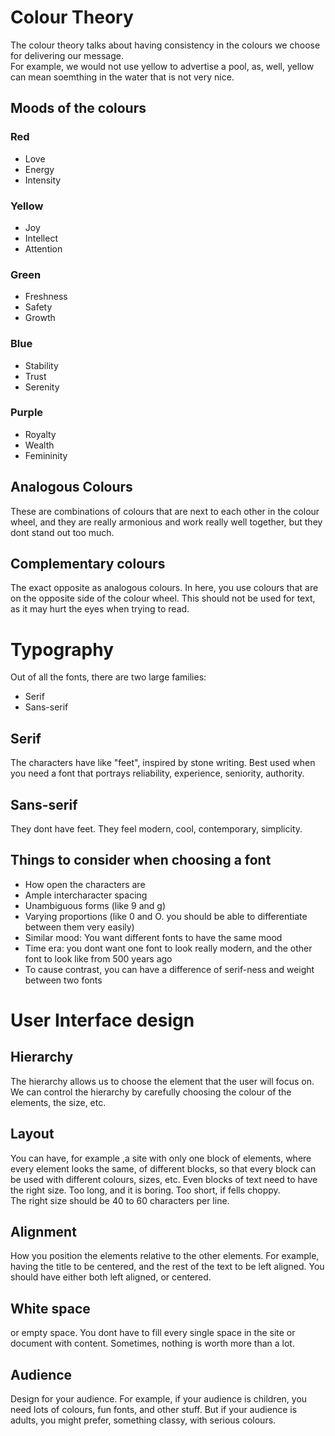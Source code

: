 # Colour Theory
The colour theory talks about having consistency in the colours we choose for delivering our message.  
For example, we would not use yellow to advertise a pool, as, well, yellow can mean soemthing in the water that is not very nice. 

## Moods of the colours 

### Red
* Love
* Energy
* Intensity

### Yellow
* Joy
* Intellect
* Attention

### Green
* Freshness
* Safety
* Growth

### Blue 
* Stability
* Trust
* Serenity

### Purple
* Royalty
* Wealth
* Femininity

## Analogous Colours
These are combinations of colours that are next to each other in the colour wheel, and they are really armonious and work really well together, but they dont
stand out too much. 

## Complementary colours
The exact opposite as analogous colours. In here, you use colours that are on the opposite side of the colour wheel.  This should not be used for text, as
it may hurt the eyes when trying to read. 

# Typography
Out of all the fonts, there are two large families: 
* Serif
* Sans-serif

## Serif
The characters have like "feet", inspired by stone writing. 
Best used when you need a font that portrays reliability, experience, seniority, authority. 

## Sans-serif
They dont have feet. They feel modern, cool, contemporary, simplicity. 

## Things to consider when choosing a font
* How open the characters are
* Ample intercharacter spacing
* Unambiguous forms (like 9 and g)
* Varying proportions (like 0 and O. you should be able to differentiate between them very easily)
* Similar mood: You want different fonts to have the same mood
* Time era: you dont want one font to look really modern, and the other font to look like from 500 years ago
* To cause contrast, you can have a difference of serif-ness and weight between two fonts

# User Interface design
## Hierarchy
The hierarchy allows us to choose the element that the user will focus on. 
We can control the hierarchy by carefully choosing the colour of the elements, the size, etc. 

## Layout
You can have, for example ,a site with only one block of elements, where every element looks the same, of different blocks, so that every block
can be used with different colours, sizes, etc. 
Even blocks of text need to have the right size. Too long, and it is boring. Too short, if fells choppy.  
The right size should be 40 to 60 characters per line. 

## Alignment
How you position the elements relative to the other elements. 
For example, having the title to be centered, and the rest of the text to be left aligned. 
You should have either both left aligned, or centered. 

## White space
or empty space. You dont have to fill every single space in the site or document with content. Sometimes, nothing is worth more than a lot. 

## Audience
Design for your audience. For example, if your audience is children, you need lots of colours, fun fonts, and other stuff. 
But if your audience is adults, you might prefer, something classy, with serious colours. 